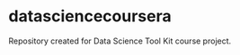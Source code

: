 datasciencecoursera
===================

Repository created for Data Science Tool Kit course project.

